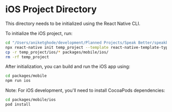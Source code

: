 # iOS Project Directory

This directory needs to be initialized using the React Native CLI.

To initialize the iOS project, run:

```bash
cd "/Users/aniketghode/development/Planned Projects/Speak Better/speakbetter-ai-coach"
npx react-native init temp_project --template react-native-template-typescript
cp -r temp_project/ios/* packages/mobile/ios/
rm -rf temp_project
```

After initialization, you can build and run the iOS app using:

```bash
cd packages/mobile
npm run ios
```

Note: For iOS development, you'll need to install CocoaPods dependencies:

```bash
cd packages/mobile/ios
pod install
```
